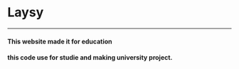 # Laysy
<hr>
<h4>This website made it for education<h4>
<h4>this code use for studie and making university project.<h4>
